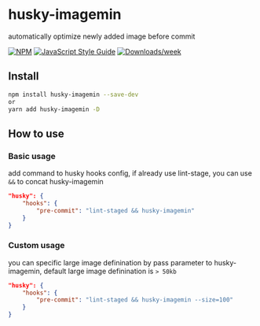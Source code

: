 # husky-imagemin

automatically optimize newly added image before commit

[![NPM](https://img.shields.io/npm/v/husky-imagemin.svg)](https://www.npmjs.com/package/husky-imagemin) [![JavaScript Style Guide](https://img.shields.io/badge/code_style-standard-brightgreen.svg)](https://standardjs.com) [![Downloads/week](https://img.shields.io/npm/dw/husky-imagemin.svg)](https://npmjs.org/package/husky-imagemin)

## Install
```bash
npm install husky-imagemin --save-dev
or
yarn add husky-imagemin -D
```

## How to use

### Basic usage

add command to husky hooks config, if already use lint-stage, you can use `&&` to concat husky-imagemin
```json
"husky": {
    "hooks": {
        "pre-commit": "lint-staged && husky-imagemin"
    }
}
```

### Custom usage

you can specific large image definination by pass parameter to husky-imagemin, default large image definination is `> 50kb`
```json
"husky": {
    "hooks": {
        "pre-commit": "lint-staged && husky-imagemin --size=100"
    }
}
```
